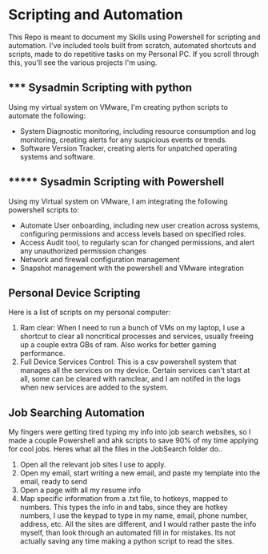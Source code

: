 # Scripting and Automation

This Repo is meant to document my Skills using Powershell for scripting and automation. I've included tools built from scratch, automated shortcuts and scripts, made to do repetitive tasks on my Personal PC. If you scroll through this, you'll see the various projects I'm using.

## *** Sysadmin Scripting with python
Using my virtual system on VMware, I'm creating python scripts to automate the following:
- System Diagnostic monitoring, including resource consumption and log monitoring, creating alerts for any suspicious events or trends.
- Software Version Tracker, creating alerts for unpatched operating systems and software.


## ***** Sysadmin Scripting with Powershell
Using my Virtual system on VMware, I am integrating the following powershell scripts to:
- Automate User onboarding, including new user creation across systems, configuring permissions and access levels based on specified roles.
- Access Audit tool, to regularly scan for changed permissions, and alert any unauthorized permission changes
- Network and firewall configuration management
- Snapshot management with the powershell and VMware integration

## Personal Device Scripting

Here is a list of scripts on my personal computer:
1. Ram clear: 
When I need to run a bunch of VMs on my laptop, I use a shortcut to clear all noncritical processes and services, usually freeing up a couple extra GBs of ram.
Also works for better gaming performance.
2. Full Device Services Control: 
This is a csv powershell system that manages all the services on my device. Certain services can't start at all, some can be cleared with ramclear, and I am notifed in the logs when new services are added to the system.

## Job Searching Automation

My fingers were getting tired typing my info into job search websites, so I made a couple Powershell and ahk scripts to save 90% of my time applying for cool jobs. Heres what all the files in the JobSearch folder do..

1. Open all the relevant job sites I use to apply.
2. Open my email, start writing a new email, and paste my template into the email, ready to send
3. Open a page with all my resume info
4. Map specific information from a .txt file, to hotkeys, mapped to numbers. This types the info in and tabs, since they are hotkey numbers, I use the keypad to type in my name, email, phone number, address, etc. All the sites are different, and I would rather paste the info myself, than look through an automated fill in for mistakes. Its not actually saving any time making a python script to read the sites.
